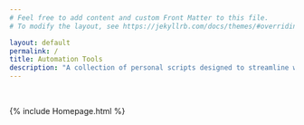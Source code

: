 ```yaml
---
# Feel free to add content and custom Front Matter to this file.
# To modify the layout, see https://jekyllrb.com/docs/themes/#overriding-theme-defaults

layout: default
permalink: /
title: Automation Tools
description: "A collection of personal scripts designed to streamline workflows and automate tasks, available in Python, PowerShell, and Bash. This page features scripts for various platforms, including Raspberry Pi devices. These scripts are easily accessible for remote execution, helping improve efficiency and save time."
---
```


<br>

{% include Homepage.html %}
